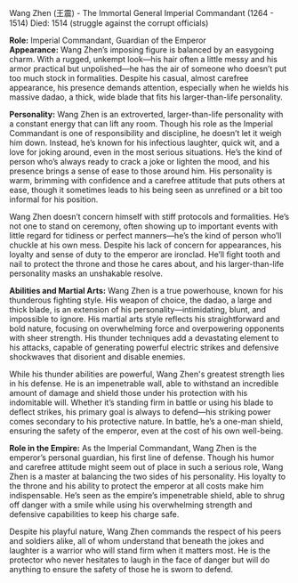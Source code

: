 Wang Zhen (王震) - The Immortal General
 Imperial Commandant  (1264 - 1514)
 Died: 1514 (struggle against the corrupt officials)

**Role:** Imperial Commandant, Guardian of the Emperor  
**Appearance:** Wang Zhen’s imposing figure is balanced by an easygoing charm. With a rugged, unkempt look—his hair often a little messy and his armor practical but unpolished—he has the air of someone who doesn’t put too much stock in formalities. Despite his casual, almost carefree appearance, his presence demands attention, especially when he wields his massive dadao, a thick, wide blade that fits his larger-than-life personality.

**Personality:** Wang Zhen is an extroverted, larger-than-life personality with a constant energy that can lift any room. Though his role as the Imperial Commandant is one of responsibility and discipline, he doesn’t let it weigh him down. Instead, he’s known for his infectious laughter, quick wit, and a love for joking around, even in the most serious situations. He’s the kind of person who’s always ready to crack a joke or lighten the mood, and his presence brings a sense of ease to those around him. His personality is warm, brimming with confidence and a carefree attitude that puts others at ease, though it sometimes leads to his being seen as unrefined or a bit too informal for his position.

Wang Zhen doesn’t concern himself with stiff protocols and formalities. He’s not one to stand on ceremony, often showing up to important events with little regard for tidiness or perfect manners—he’s the kind of person who’ll chuckle at his own mess. Despite his lack of concern for appearances, his loyalty and sense of duty to the emperor are ironclad. He’ll fight tooth and nail to protect the throne and those he cares about, and his larger-than-life personality masks an unshakable resolve.

**Abilities and Martial Arts:** Wang Zhen is a true powerhouse, known for his thunderous fighting style. His weapon of choice, the dadao, a large and thick blade, is an extension of his personality—intimidating, blunt, and impossible to ignore. His martial arts style reflects his straightforward and bold nature, focusing on overwhelming force and overpowering opponents with sheer strength. His thunder techniques add a devastating element to his attacks, capable of generating powerful electric strikes and defensive shockwaves that disorient and disable enemies.

While his thunder abilities are powerful, Wang Zhen's greatest strength lies in his defense. He is an impenetrable wall, able to withstand an incredible amount of damage and shield those under his protection with his indomitable will. Whether it’s standing firm in battle or using his blade to deflect strikes, his primary goal is always to defend—his striking power comes secondary to his protective nature. In battle, he’s a one-man shield, ensuring the safety of the emperor, even at the cost of his own well-being.

**Role in the Empire:** As the Imperial Commandant, Wang Zhen is the emperor’s personal guardian, his first line of defense. Though his humor and carefree attitude might seem out of place in such a serious role, Wang Zhen is a master at balancing the two sides of his personality. His loyalty to the throne and his ability to protect the emperor at all costs make him indispensable. He’s seen as the empire’s impenetrable shield, able to shrug off danger with a smile while using his overwhelming strength and defensive capabilities to keep his charge safe.

Despite his playful nature, Wang Zhen commands the respect of his peers and soldiers alike, all of whom understand that beneath the jokes and laughter is a warrior who will stand firm when it matters most. He is the protector who never hesitates to laugh in the face of danger but will do anything to ensure the safety of those he is sworn to defend.